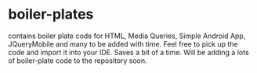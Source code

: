 boiler-plates
=============

contains boiler plate code for HTML, Media Queries, Simple Android App, JQueryMobile and many to be added with time.
Feel free to pick up the code and import it into your IDE.
Saves a bit of a time.
Will be adding a lots of boiler-plate code to the repository soon.